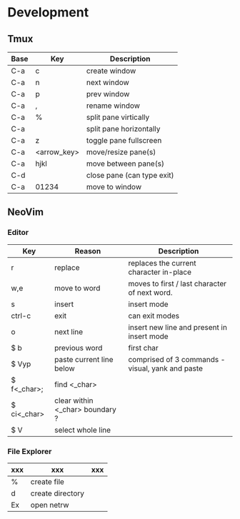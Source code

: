 # Development 

## Tmux
|Base|Key | Description   |
|---|------|----------------|
 C-a | c   |         create window
 C-a | n   |         next window
 C-a | p   |         prev window
 C-a | ,   |         rename window
 C-a | %   |         split pane virtically
 C-a |     |         split pane horizontally
 C-a | z   |         toggle pane fullscreen
 C-a | <arrow_key> | move/resize pane(s)
 C-a | hjkl     | move between pane(s)
 C-d       |     | close pane (can type exit)
 C-a | 01234    | move to window 

## NeoVim
### Editor
|Key|Reason | Description   |
|---|   --- |   ---         |
| r |   replace | replaces the current character in-place
| w,e| move to word | moves to first / last character of next word.
| s | insert | insert mode
| ctrl-c | exit | can exit modes|
| o | next line | insert new line and present in insert mode
|$ b | previous word | first char 
|$ Vyp| paste current line below | comprised of 3 commands - visual, yank and paste
|$ f<_char>; | find <_char> | 
|$ ci<_char> | clear within <_char> boundary ?
|$ V | select whole line

### File Explorer
|xxx|xxx|xxx|
|---|---|---|
  % | create file
  d | create directory
  Ex| open netrw

